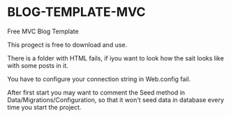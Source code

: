 # BLOG-TEMPLATE-MVC
Free MVC Blog Template 

This progect is free to download and use.

There is a folder with HTML fails, if iyou want to look how the sait looks like with some posts in it.

You have to configure your connection string in Web.config fail.

After first start you may want to comment the Seed method in Data/Migrations/Configuration, so that it won't seed data in database every time you start the project.
